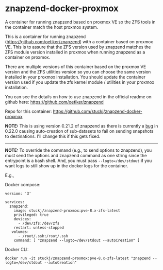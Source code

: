 # znapzend-docker-proxmox
A container for running znapzend based on proxmox VE so the ZFS tools in the container match the host proxmox system.

This is a container for running znapzend (https://github.com/oetiker/znapzend) with a container based on proxmox VE. This is to assure that the ZFS version used by znapzend matches the ZFS module version installed in proxmox when running znapzend as a container on proxmox.

There are multiple versions of this container based on the proxmox VE version and the ZFS utilities version so you can choose the same version installed in your proxmox installation. You should update the container version used if you update the zfs kernel module / utilities in your proxmox installation.

You can see the details on how to use znapzend in the official readme on github here: https://github.com/oetiker/znapzend

Repo for this container: https://github.com/stuckj/znapzend-docker-proxmox

**NOTE:** This is using version 0.21.2 of znapzend as there is currently a [bug](https://github.com/oetiker/znapzend/issues/650) in 0.22.0 causing auto-creation of sub-datasets to fail on sending snapshots to destinations. I'll change this if this gets fixed.

---

**NOTE:** To override the command (e.g., to send options to znapzend), you must send the options and znapzend command as one string since the entrypoint is a bash shell. And, you must pass `--logto=/dev/stdout` if you want logs to still show up in the docker logs for the container.

E.g.,

Docker compose:
```
version: '3'

services:
  znapzend:
    image: stuckj/znapzend-proxmox:pve-8.x-zfs-latest
    privileged: true
    devices:
      - /dev/zfs:/dev/zfs
    restart: unless-stopped
   volumes:
      - /root/.ssh:/root/.ssh
    command: [ "znapzend --logto=/dev/stdout --autoCreation" ]
```

Docker CLI:
```
docker run -it stuckj/znapzend-proxmox:pve-8.x-zfs-latest "znapzend --logto=/dev/stdout --autoCreation"
```
